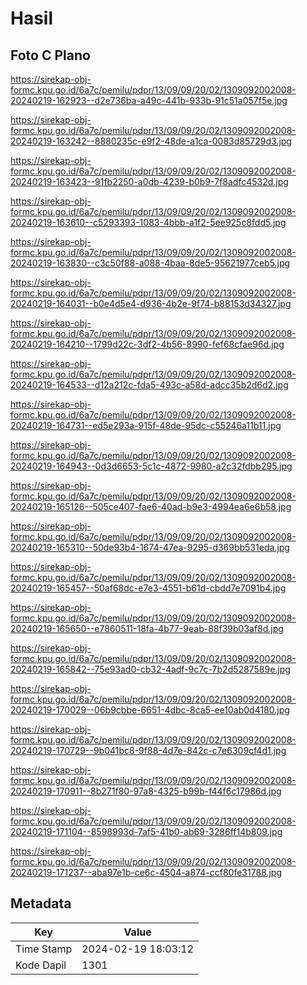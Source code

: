 # Hasil

## Foto C Plano

https://sirekap-obj-formc.kpu.go.id/6a7c/pemilu/pdpr/13/09/09/20/02/1309092002008-20240219-162923--d2e736ba-a49c-441b-933b-91c51a057f5e.jpg

https://sirekap-obj-formc.kpu.go.id/6a7c/pemilu/pdpr/13/09/09/20/02/1309092002008-20240219-163242--8880235c-e9f2-48de-a1ca-0083d85729d3.jpg

https://sirekap-obj-formc.kpu.go.id/6a7c/pemilu/pdpr/13/09/09/20/02/1309092002008-20240219-163423--91fb2250-a0db-4239-b0b9-7f8adfc4532d.jpg

https://sirekap-obj-formc.kpu.go.id/6a7c/pemilu/pdpr/13/09/09/20/02/1309092002008-20240219-163610--c5293393-1083-4bbb-a1f2-5ee925c8fdd5.jpg

https://sirekap-obj-formc.kpu.go.id/6a7c/pemilu/pdpr/13/09/09/20/02/1309092002008-20240219-163830--c3c50f88-a088-4baa-8de5-95621977ceb5.jpg

https://sirekap-obj-formc.kpu.go.id/6a7c/pemilu/pdpr/13/09/09/20/02/1309092002008-20240219-164031--b0e4d5e4-d936-4b2e-9f74-b88153d34327.jpg

https://sirekap-obj-formc.kpu.go.id/6a7c/pemilu/pdpr/13/09/09/20/02/1309092002008-20240219-164210--1799d22c-3df2-4b56-8990-fef68cfae96d.jpg

https://sirekap-obj-formc.kpu.go.id/6a7c/pemilu/pdpr/13/09/09/20/02/1309092002008-20240219-164533--d12a212c-fda5-493c-a58d-adcc35b2d6d2.jpg

https://sirekap-obj-formc.kpu.go.id/6a7c/pemilu/pdpr/13/09/09/20/02/1309092002008-20240219-164731--ed5e293a-915f-48de-95dc-c55246a11b11.jpg

https://sirekap-obj-formc.kpu.go.id/6a7c/pemilu/pdpr/13/09/09/20/02/1309092002008-20240219-164943--0d3d6653-5c1c-4872-9980-a2c32fdbb295.jpg

https://sirekap-obj-formc.kpu.go.id/6a7c/pemilu/pdpr/13/09/09/20/02/1309092002008-20240219-165126--505ce407-fae6-40ad-b9e3-4994ea6e6b58.jpg

https://sirekap-obj-formc.kpu.go.id/6a7c/pemilu/pdpr/13/09/09/20/02/1309092002008-20240219-165310--50de93b4-1674-47ea-9295-d369bb531eda.jpg

https://sirekap-obj-formc.kpu.go.id/6a7c/pemilu/pdpr/13/09/09/20/02/1309092002008-20240219-165457--50af68dc-e7e3-4551-b61d-cbdd7e7091b4.jpg

https://sirekap-obj-formc.kpu.go.id/6a7c/pemilu/pdpr/13/09/09/20/02/1309092002008-20240219-165650--e7860511-18fa-4b77-9eab-88f39b03af8d.jpg

https://sirekap-obj-formc.kpu.go.id/6a7c/pemilu/pdpr/13/09/09/20/02/1309092002008-20240219-165842--75e93ad0-cb32-4adf-9c7c-7b2d5287589e.jpg

https://sirekap-obj-formc.kpu.go.id/6a7c/pemilu/pdpr/13/09/09/20/02/1309092002008-20240219-170029--06b9cbbe-6651-4dbc-8ca5-ee10ab0d4180.jpg

https://sirekap-obj-formc.kpu.go.id/6a7c/pemilu/pdpr/13/09/09/20/02/1309092002008-20240219-170729--9b041bc8-9f88-4d7e-842c-c7e6309cf4d1.jpg

https://sirekap-obj-formc.kpu.go.id/6a7c/pemilu/pdpr/13/09/09/20/02/1309092002008-20240219-170911--8b271f80-97a8-4325-b99b-f44f6c17986d.jpg

https://sirekap-obj-formc.kpu.go.id/6a7c/pemilu/pdpr/13/09/09/20/02/1309092002008-20240219-171104--8598993d-7af5-41b0-ab69-3286ff14b809.jpg

https://sirekap-obj-formc.kpu.go.id/6a7c/pemilu/pdpr/13/09/09/20/02/1309092002008-20240219-171237--aba97e1b-ce6c-4504-a874-ccf80fe31788.jpg


## Metadata

| Key        | Value               |
| ---------- | ------------------- |
| Time Stamp | 2024-02-19 18:03:12 |
| Kode Dapil | 1301                |



